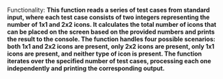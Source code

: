 Functionality: **This function reads a series of test cases from standard input, where each test case consists of two integers representing the number of 1x1 and 2x2 icons. It calculates the total number of icons that can be placed on the screen based on the provided numbers and prints the result to the console. The function handles four possible scenarios: both 1x1 and 2x2 icons are present, only 2x2 icons are present, only 1x1 icons are present, and neither type of icon is present. The function iterates over the specified number of test cases, processing each one independently and printing the corresponding output.**